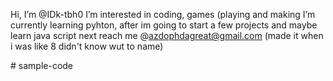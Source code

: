 Hi, I’m @IDk-tbh0
 I’m interested in coding, games (playing and making
  I’m currently learning pyhton, after im going to start a few projects and maybe learn java script next
   reach me @azdophdagreat@gmail.com (made it when i was like 8 didn't know wut to name)

<!---
IDk-tbh0/IDk-tbh0 is a ✨ special ✨ repository because its `README.md` (this file) appears on your GitHub profile.
You can click the Preview link to take a look at your changes.
--->
#   s a m p l e - c o d e  
 